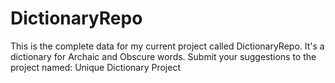 # DictionaryRepo
This is the complete data for my current project called DictionaryRepo. It's a dictionary for  Archaic and Obscure words. Submit your suggestions to the project named: Unique Dictionary Project
